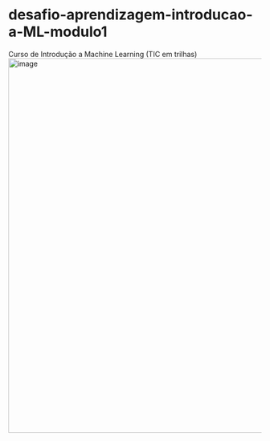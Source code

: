 # desafio-aprendizagem-introducao-a-ML-modulo1
Curso de Introdução a Machine Learning (TIC em trilhas)
<img width="772" height="746" alt="image" src="https://github.com/user-attachments/assets/17518357-5423-4287-b072-d035f0ff0910" />

